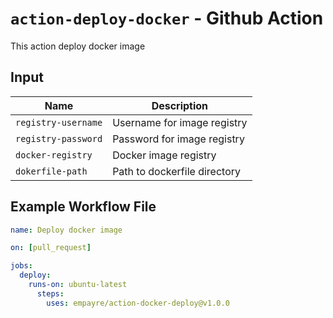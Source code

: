 # `action-deploy-docker` - **Github Action**

This action deploy docker image

## Input

| Name               | Description                                                                                    |
| ------------------ | ---------------------------------------------------------------------------------------------- |
| `registry-username`| Username for image registry                                                                    |
| `registry-password`| Password for image registry                                                                    |
| `docker-registry`  | Docker image registry                                                                          |
| `dokerfile-path`   | Path to dockerfile directory                                                                   |

## Example Workflow File

```yaml
name: Deploy docker image

on: [pull_request]

jobs:
  deploy:
    runs-on: ubuntu-latest
      steps:
        uses: empayre/action-docker-deploy@v1.0.0
```
